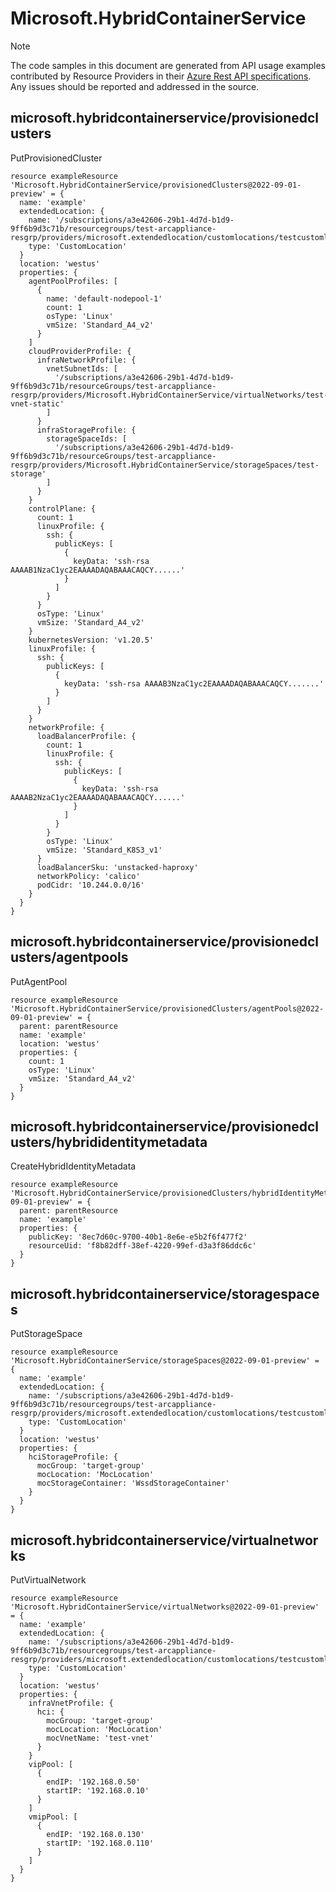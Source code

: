 # Microsoft.HybridContainerService
  
> [!NOTE]
> The code samples in this document are generated from API usage examples contributed by Resource Providers in their [Azure Rest API specifications](https://github.com/Azure/azure-rest-api-specs). Any issues should be reported and addressed in the source.


## microsoft.hybridcontainerservice/provisionedclusters

PutProvisionedCluster
```bicep
resource exampleResource 'Microsoft.HybridContainerService/provisionedClusters@2022-09-01-preview' = {
  name: 'example'
  extendedLocation: {
    name: '/subscriptions/a3e42606-29b1-4d7d-b1d9-9ff6b9d3c71b/resourcegroups/test-arcappliance-resgrp/providers/microsoft.extendedlocation/customlocations/testcustomlocation'
    type: 'CustomLocation'
  }
  location: 'westus'
  properties: {
    agentPoolProfiles: [
      {
        name: 'default-nodepool-1'
        count: 1
        osType: 'Linux'
        vmSize: 'Standard_A4_v2'
      }
    ]
    cloudProviderProfile: {
      infraNetworkProfile: {
        vnetSubnetIds: [
          '/subscriptions/a3e42606-29b1-4d7d-b1d9-9ff6b9d3c71b/resourceGroups/test-arcappliance-resgrp/providers/Microsoft.HybridContainerService/virtualNetworks/test-vnet-static'
        ]
      }
      infraStorageProfile: {
        storageSpaceIds: [
          '/subscriptions/a3e42606-29b1-4d7d-b1d9-9ff6b9d3c71b/resourceGroups/test-arcappliance-resgrp/providers/Microsoft.HybridContainerService/storageSpaces/test-storage'
        ]
      }
    }
    controlPlane: {
      count: 1
      linuxProfile: {
        ssh: {
          publicKeys: [
            {
              keyData: 'ssh-rsa AAAAB1NzaC1yc2EAAAADAQABAAACAQCY......'
            }
          ]
        }
      }
      osType: 'Linux'
      vmSize: 'Standard_A4_v2'
    }
    kubernetesVersion: 'v1.20.5'
    linuxProfile: {
      ssh: {
        publicKeys: [
          {
            keyData: 'ssh-rsa AAAAB3NzaC1yc2EAAAADAQABAAACAQCY.......'
          }
        ]
      }
    }
    networkProfile: {
      loadBalancerProfile: {
        count: 1
        linuxProfile: {
          ssh: {
            publicKeys: [
              {
                keyData: 'ssh-rsa AAAAB2NzaC1yc2EAAAADAQABAAACAQCY......'
              }
            ]
          }
        }
        osType: 'Linux'
        vmSize: 'Standard_K8S3_v1'
      }
      loadBalancerSku: 'unstacked-haproxy'
      networkPolicy: 'calico'
      podCidr: '10.244.0.0/16'
    }
  }
}
```

## microsoft.hybridcontainerservice/provisionedclusters/agentpools

PutAgentPool
```bicep
resource exampleResource 'Microsoft.HybridContainerService/provisionedClusters/agentPools@2022-09-01-preview' = {
  parent: parentResource 
  name: 'example'
  location: 'westus'
  properties: {
    count: 1
    osType: 'Linux'
    vmSize: 'Standard_A4_v2'
  }
}
```

## microsoft.hybridcontainerservice/provisionedclusters/hybrididentitymetadata

CreateHybridIdentityMetadata
```bicep
resource exampleResource 'Microsoft.HybridContainerService/provisionedClusters/hybridIdentityMetadata@2022-09-01-preview' = {
  parent: parentResource 
  name: 'example'
  properties: {
    publicKey: '8ec7d60c-9700-40b1-8e6e-e5b2f6f477f2'
    resourceUid: 'f8b82dff-38ef-4220-99ef-d3a3f86ddc6c'
  }
}
```

## microsoft.hybridcontainerservice/storagespaces

PutStorageSpace
```bicep
resource exampleResource 'Microsoft.HybridContainerService/storageSpaces@2022-09-01-preview' = {
  name: 'example'
  extendedLocation: {
    name: '/subscriptions/a3e42606-29b1-4d7d-b1d9-9ff6b9d3c71b/resourcegroups/test-arcappliance-resgrp/providers/microsoft.extendedlocation/customlocations/testcustomlocation'
    type: 'CustomLocation'
  }
  location: 'westus'
  properties: {
    hciStorageProfile: {
      mocGroup: 'target-group'
      mocLocation: 'MocLocation'
      mocStorageContainer: 'WssdStorageContainer'
    }
  }
}
```

## microsoft.hybridcontainerservice/virtualnetworks

PutVirtualNetwork
```bicep
resource exampleResource 'Microsoft.HybridContainerService/virtualNetworks@2022-09-01-preview' = {
  name: 'example'
  extendedLocation: {
    name: '/subscriptions/a3e42606-29b1-4d7d-b1d9-9ff6b9d3c71b/resourcegroups/test-arcappliance-resgrp/providers/microsoft.extendedlocation/customlocations/testcustomlocation'
    type: 'CustomLocation'
  }
  location: 'westus'
  properties: {
    infraVnetProfile: {
      hci: {
        mocGroup: 'target-group'
        mocLocation: 'MocLocation'
        mocVnetName: 'test-vnet'
      }
    }
    vipPool: [
      {
        endIP: '192.168.0.50'
        startIP: '192.168.0.10'
      }
    ]
    vmipPool: [
      {
        endIP: '192.168.0.130'
        startIP: '192.168.0.110'
      }
    ]
  }
}
```
